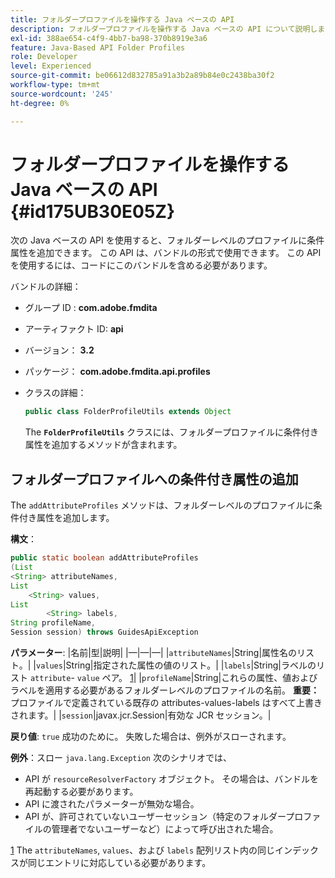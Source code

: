 ```yaml
---
title: フォルダープロファイルを操作する Java ベースの API
description: フォルダープロファイルを操作する Java ベースの API について説明します。
exl-id: 388ae654-c4f9-4bb7-ba98-370b8919e3a6
feature: Java-Based API Folder Profiles
role: Developer
level: Experienced
source-git-commit: be06612d832785a91a3b2a89b84e0c2438ba30f2
workflow-type: tm+mt
source-wordcount: '245'
ht-degree: 0%

---
```


# フォルダープロファイルを操作する Java ベースの API {#id175UB30E05Z}

次の Java ベースの API を使用すると、フォルダーレベルのプロファイルに条件属性を追加できます。 この API は、バンドルの形式で使用できます。 この API を使用するには、コードにこのバンドルを含める必要があります。

バンドルの詳細：

- グループ ID : **com.adobe.fmdita**

- アーティファクト ID: **api**

- バージョン： **3.2**

- パッケージ： **com.adobe.fmdita.api.profiles**

- クラスの詳細：

  ```JAVA
  public class FolderProfileUtils extends Object
  ```

  The **`FolderProfileUtils`** クラスには、フォルダープロファイルに条件付き属性を追加するメソッドが含まれます。


## フォルダープロファイルへの条件付き属性の追加

The ``addAttributeProfiles`` メソッドは、フォルダーレベルのプロファイルに条件付き属性を追加します。

**構文**：

```JAVA
public static boolean addAttributeProfiles
(List
<String> attributeNames, 
List
    <String> values, 
List
        <String> labels,
String profileName, 
Session session) throws GuidesApiException
```

**パラメーター**: |名前|型|説明| |—|—|—| |``attributeNames``|String|属性名のリスト。| |``values``|String|指定された属性の値のリスト。| |`labels`|String|ラベルのリスト `attribute`- `value` ペア。 [1](#fntarg_1)| |`profileName`|String|これらの属性、値およびラベルを適用する必要があるフォルダーレベルのプロファイルの名前。 **重要：** プロファイルで定義されている既存の attributes-values-labels はすべて上書きされます。| |`session`|javax.jcr.Session|有効な JCR セッション。|

**戻り値**:
`true` 成功のために。 失敗した場合は、例外がスローされます。

**例外**：スロー ``java.lang.Exception`` 次のシナリオでは、

- API が `resourceResolverFactory` オブジェクト。 その場合は、バンドルを再起動する必要があります。
- API に渡されたパラメーターが無効な場合。
- API が、許可されていないユーザーセッション（特定のフォルダープロファイルの管理者でないユーザーなど）によって呼び出された場合。

[1](#fnsrc_1) The `attributeNames`, `values`、および `labels` 配列リスト内の同じインデックスが同じエントリに対応している必要があります。
